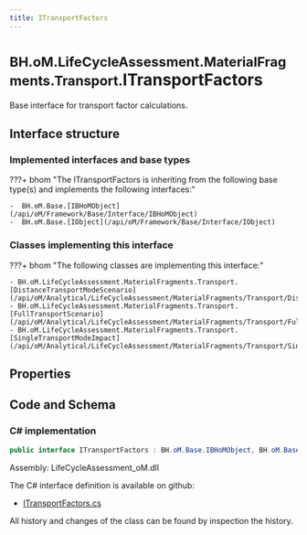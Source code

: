```yaml
---
title: ITransportFactors
---
```


# <small>BH.oM.LifeCycleAssessment.MaterialFragments.Transport.</small>**ITransportFactors**

Base interface for transport factor calculations.

## Interface structure

### Implemented interfaces and base types

???+ bhom "The ITransportFactors is inheriting from the following base type(s) and implements the following interfaces:"

    -  BH.oM.Base.[IBHoMObject](/api/oM/Framework/Base/Interface/IBHoMObject)
    -  BH.oM.Base.[IObject](/api/oM/Framework/Base/Interface/IObject)


### Classes implementing this interface

???+ bhom "The following classes are implementing this interface:"

    - BH.oM.LifeCycleAssessment.MaterialFragments.Transport.[DistanceTransportModeScenario](/api/oM/Analytical/LifeCycleAssessment/MaterialFragments/Transport/DistanceTransportModeScenario)
    - BH.oM.LifeCycleAssessment.MaterialFragments.Transport.[FullTransportScenario](/api/oM/Analytical/LifeCycleAssessment/MaterialFragments/Transport/FullTransportScenario)
    - BH.oM.LifeCycleAssessment.MaterialFragments.Transport.[SingleTransportModeImpact](/api/oM/Analytical/LifeCycleAssessment/MaterialFragments/Transport/SingleTransportModeImpact)


## Properties

## Code and Schema

### C# implementation

``` C# title="C#"
public interface ITransportFactors : BH.oM.Base.IBHoMObject, BH.oM.Base.IObject
```

Assembly: LifeCycleAssessment_oM.dll

The C# interface definition is available on github:

- [ITransportFactors.cs](https://github.com/BHoM/BHoM/blob/develop/LifeCycleAssessment_oM/MaterialFragments\Transport\ITransportFactors.cs)

All history and changes of the class can be found by inspection the history.
